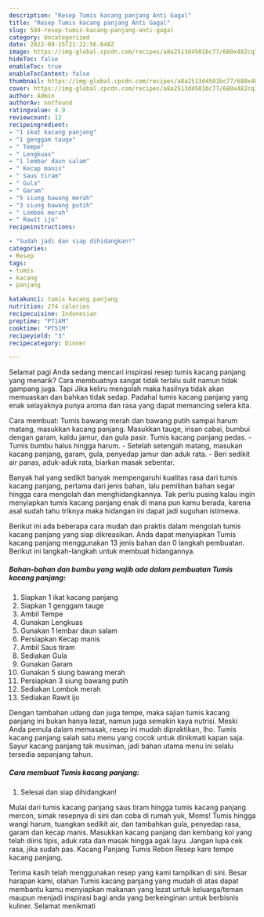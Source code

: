 ```yaml
---
description: "Resep Tumis kacang panjang Anti Gagal"
title: "Resep Tumis kacang panjang Anti Gagal"
slug: 584-resep-tumis-kacang-panjang-anti-gagal
category: Uncategorized
date: 2022-09-15T21:22:56.648Z
image: https://img-global.cpcdn.com/recipes/a8a2513d4501bc77/680x482cq70/tumis-kacang-panjang-foto-resep-utama.jpg
hideToc: false
enableToc: true
enableTocContent: false
thumbnail: https://img-global.cpcdn.com/recipes/a8a2513d4501bc77/680x482cq70/tumis-kacang-panjang-foto-resep-utama.jpg
cover: https://img-global.cpcdn.com/recipes/a8a2513d4501bc77/680x482cq70/tumis-kacang-panjang-foto-resep-utama.jpg
author: Admin
authorAv: notfound
ratingvalue: 4.9
reviewcount: 12
recipeingredient:
- "1 ikat kacang panjang"
- "1 genggam tauge"
- " Tempe"
- " Lengkuas"
- "1 lembar daun salam"
- " Kecap manis"
- " Saus tiram"
- " Gula"
- " Garam"
- "5 siung bawang merah"
- "3 siung bawang putih"
- " Lombok merah"
- " Rawit ijo"
recipeinstructions:

- "Sudah jadi dan siap dihidangkan!"
categories:
- Resep
tags:
- tumis
- kacang
- panjang

katakunci: tumis kacang panjang 
nutrition: 274 calories
recipecuisine: Indonesian
preptime: "PT14M"
cooktime: "PT51M"
recipeyield: "3"
recipecategory: Dinner

---
```



Selamat pagi Anda sedang mencari inspirasi resep tumis kacang panjang yang menarik? Cara membuatnya sangat tidak terlalu sulit namun tidak gampang juga. Tapi Jika keliru mengolah maka hasilnya tidak akan memuaskan dan bahkan tidak sedap. Padahal tumis kacang panjang yang enak selayaknya punya aroma dan rasa yang dapat memancing selera kita.


Cara membuat: Tumis bawang merah dan bawang putih sampai harum matang, masukkan kacang panjang. Masukkan tauge, irisan cabai, bumbui dengan garam, kaldu jamur, dan gula pasir. Tumis kacang panjang pedas. - Tumis bumbu halus hingga harum. - Setelah setengah matang, masukan kacang panjang, garam, gula, penyedap jamur dan aduk rata. - Beri sedikit air panas, aduk-aduk rata, biarkan masak sebentar.

Banyak hal yang sedikit banyak mempengaruhi kualitas rasa dari tumis kacang panjang, pertama dari jenis bahan, lalu pemilihan bahan segar hingga cara mengolah dan menghidangkannya. Tak perlu pusing kalau ingin menyiapkan tumis kacang panjang enak di mana pun kamu berada, karena asal sudah tahu triknya maka hidangan ini dapat jadi suguhan istimewa.


Berikut ini ada beberapa cara mudah dan praktis dalam mengolah tumis kacang panjang yang siap dikreasikan. Anda dapat menyiapkan Tumis kacang panjang menggunakan 13 jenis bahan dan 0 langkah pembuatan. Berikut ini langkah-langkah untuk membuat hidangannya.

<!--inarticleads1-->

##### Bahan-bahan dan bumbu yang wajib ada dalam pembuatan Tumis kacang panjang:

1. Siapkan 1 ikat kacang panjang
1. Siapkan 1 genggam tauge
1. Ambil  Tempe
1. Gunakan  Lengkuas
1. Gunakan 1 lembar daun salam
1. Persiapkan  Kecap manis
1. Ambil  Saus tiram
1. Sediakan  Gula
1. Gunakan  Garam
1. Gunakan 5 siung bawang merah
1. Persiapkan 3 siung bawang putih
1. Sediakan  Lombok merah
1. Sediakan  Rawit ijo


Dengan tambahan udang dan juga tempe, maka sajian tumis kacang panjang ini bukan hanya lezat, namun juga semakin kaya nutrisi. Meski Anda pemula dalam memasak, resep ini mudah dipraktikan, lho. Tumis kacang panjang salah satu menu yang cocok untuk dinikmati kapan saja. Sayur kacang panjang tak musiman, jadi bahan utama menu ini selalu tersedia sepanjang tahun. 

<!--inarticleads2-->

##### Cara membuat Tumis kacang panjang:


1. Selesai dan siap dihidangkan!

Mulai dari tumis kacang panjang saus tiram hingga tumis kacang panjang mercon, simak resepnya di sini dan coba di rumah yuk, Moms! Tumis hingga wangi harum, tuangkan sedikit air, dan tambahkan gula, penyedap rasa, garam dan kecap manis. Masukkan kacang panjang dan kembang kol yang telah diiris tipis, aduk rata dan masak hingga agak layu. Jangan lupa cek rasa, jika sudah pas. Kacang Panjang Tumis Rebon Resep kare tempe kacang panjang. 

Terima kasih telah menggunakan resep yang kami tampilkan di sini. Besar harapan kami, olahan Tumis kacang panjang yang mudah di atas dapat membantu kamu menyiapkan makanan yang lezat untuk keluarga/teman maupun menjadi inspirasi bagi anda yang berkeinginan untuk berbisnis kuliner. Selamat menikmati
